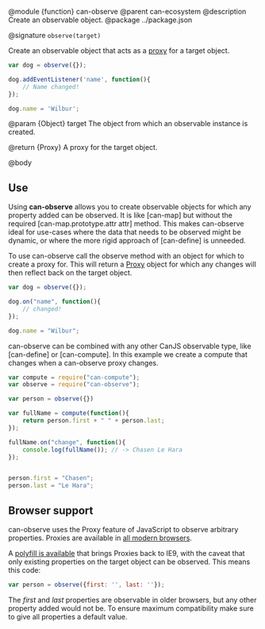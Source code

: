 @module {function} can-observe
@parent can-ecosystem
@description Create an observable object.
@package ../package.json

@signature `observe(target)`

Create an observable object that acts as a [proxy](https://developer.mozilla.org/en-US/docs/Web/JavaScript/Reference/Global_Objects/Proxy) for a target object.

```js
var dog = observe({});

dog.addEventListener('name', function(){
	// Name changed!
});

dog.name = 'Wilbur';
```

@param {Object} target The object from which an observable instance is created.

@return {Proxy} A proxy for the target object.

@body

## Use

Using __can-observe__ allows you to create observable objects for which any property added can be observed. It is like [can-map] but without the required [can-map.prototype.attr attr] method. This makes can-observe ideal for use-cases where the data that needs to be observed might be dynamic, or where the more rigid approach of [can-define] is unneeded.

To use can-observe call the observe method with an object for which to create a proxy for. This will return a [Proxy](https://developer.mozilla.org/en-US/docs/Web/JavaScript/Reference/Global_Objects/Proxy) object for which any changes will then reflect back on the target object.

```js
var dog = observe({});

dog.on("name", function(){
	// changed!
});

dog.name = "Wilbur";
```

can-observe can be combined with any other CanJS observable type, like [can-define] or [can-compute]. In this example we create a compute that changes when a can-observe proxy changes.

```js
var compute = require("can-compute");
var observe = require("can-observe");

var person = observe({})

var fullName = compute(function(){
	return person.first + " " + person.last;
});

fullName.on("change", function(){
	console.log(fullName()); // -> Chasen Le Hara
});


person.first = "Chasen";
person.last = "Le Hara";
```

## Browser support

can-observe uses the Proxy feature of JavaScript to observe arbitrary properties. Proxies are available in [all modern browsers](http://caniuse.com/#feat=proxy).

A [polyfill is available](https://github.com/GoogleChrome/proxy-polyfill) that brings Proxies back to IE9, with the caveat that only existing properties on the target object can be observed. This means this code:

```js
var person = observe({first: '', last: ''});
```

The *first* and *last* properties are observable in older browsers, but any other property added would not be. To ensure maximum compatibility make sure to give all properties a default value.

